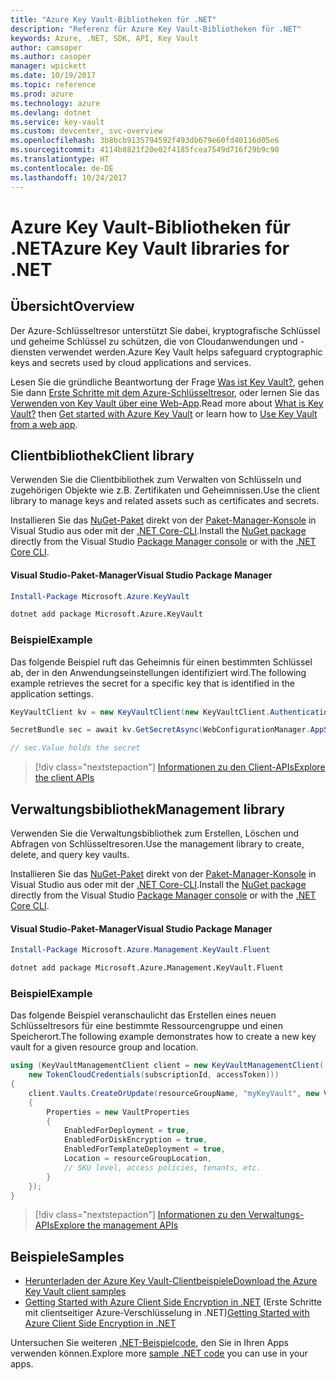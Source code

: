 ```yaml
---
title: "Azure Key Vault-Bibliotheken für .NET"
description: "Referenz für Azure Key Vault-Bibliotheken für .NET"
keywords: Azure, .NET, SDK, API, Key Vault
author: camsoper
ms.author: casoper
manager: wpickett
ms.date: 10/19/2017
ms.topic: reference
ms.prod: azure
ms.technology: azure
ms.devlang: dotnet
ms.service: key-vault
ms.custom: devcenter, svc-overview
ms.openlocfilehash: 3b8bcb9135794592f493db679e60fd40116d05e6
ms.sourcegitcommit: 4114b8821f20e02f4185fcea7549d716f29b9c90
ms.translationtype: HT
ms.contentlocale: de-DE
ms.lasthandoff: 10/24/2017
---
```

# <a name="azure-key-vault-libraries-for-net"></a><span data-ttu-id="9ddc6-104">Azure Key Vault-Bibliotheken für .NET</span><span class="sxs-lookup"><span data-stu-id="9ddc6-104">Azure Key Vault libraries for .NET</span></span>

## <a name="overview"></a><span data-ttu-id="9ddc6-105">Übersicht</span><span class="sxs-lookup"><span data-stu-id="9ddc6-105">Overview</span></span>

<span data-ttu-id="9ddc6-106">Der Azure-Schlüsseltresor unterstützt Sie dabei, kryptografische Schlüssel und geheime Schlüssel zu schützen, die von Cloudanwendungen und -diensten verwendet werden.</span><span class="sxs-lookup"><span data-stu-id="9ddc6-106">Azure Key Vault helps safeguard cryptographic keys and secrets used by cloud applications and services.</span></span>

<span data-ttu-id="9ddc6-107">Lesen Sie die gründliche Beantwortung der Frage [Was ist Key Vault?](/azure/key-vault/key-vault-whatis), gehen Sie dann [Erste Schritte mit dem Azure-Schlüsseltresor](/azure/key-vault/key-vault-get-started), oder lernen Sie das [Verwenden von Key Vault über eine Web-App](/azure/key-vault/key-vault-use-from-web-application).</span><span class="sxs-lookup"><span data-stu-id="9ddc6-107">Read more about [What is Key Vault?](/azure/key-vault/key-vault-whatis) then [Get started with Azure Key Vault](/azure/key-vault/key-vault-get-started) or learn how to [Use Key Vault from a web app](/azure/key-vault/key-vault-use-from-web-application).</span></span>

## <a name="client-library"></a><span data-ttu-id="9ddc6-108">Clientbibliothek</span><span class="sxs-lookup"><span data-stu-id="9ddc6-108">Client library</span></span>

<span data-ttu-id="9ddc6-109">Verwenden Sie die Clientbibliothek zum Verwalten von Schlüsseln und zugehörigen Objekte wie z.B. Zertifikaten und Geheimnissen.</span><span class="sxs-lookup"><span data-stu-id="9ddc6-109">Use the client library to manage keys and related assets such as certificates and secrets.</span></span>

<span data-ttu-id="9ddc6-110">Installieren Sie das [NuGet-Paket](https://www.nuget.org/packages/Microsoft.Azure.KeyVault) direkt von der [Paket-Manager-Konsole][PackageManager] in Visual Studio aus oder mit der [.NET Core-CLI][DotNetCLI].</span><span class="sxs-lookup"><span data-stu-id="9ddc6-110">Install the [NuGet package](https://www.nuget.org/packages/Microsoft.Azure.KeyVault) directly from the Visual Studio [Package Manager console][PackageManager] or with the [.NET Core CLI][DotNetCLI].</span></span>

#### <a name="visual-studio-package-manager"></a><span data-ttu-id="9ddc6-111">Visual Studio-Paket-Manager</span><span class="sxs-lookup"><span data-stu-id="9ddc6-111">Visual Studio Package Manager</span></span>

```powershell
Install-Package Microsoft.Azure.KeyVault
```

```bash
dotnet add package Microsoft.Azure.KeyVault
```

### <a name="example"></a><span data-ttu-id="9ddc6-112">Beispiel</span><span class="sxs-lookup"><span data-stu-id="9ddc6-112">Example</span></span>

<span data-ttu-id="9ddc6-113">Das folgende Beispiel ruft das Geheimnis für einen bestimmten Schlüssel ab, der in den Anwendungseinstellungen identifiziert wird.</span><span class="sxs-lookup"><span data-stu-id="9ddc6-113">The following example retrieves the secret for a specific key that is identified in the application settings.</span></span>

```csharp
KeyVaultClient kv = new KeyVaultClient(new KeyVaultClient.AuthenticationCallback(securityToken));

SecretBundle sec = await kv.GetSecretAsync(WebConfigurationManager.AppSettings["SecretUri"]);

// sec.Value holds the secret
```

> [!div class="nextstepaction"]
> [<span data-ttu-id="9ddc6-114">Informationen zu den Client-APIs</span><span class="sxs-lookup"><span data-stu-id="9ddc6-114">Explore the client APIs</span></span>](/dotnet/api/overview/azure/keyvault/client)

## <a name="management-library"></a><span data-ttu-id="9ddc6-115">Verwaltungsbibliothek</span><span class="sxs-lookup"><span data-stu-id="9ddc6-115">Management library</span></span>

<span data-ttu-id="9ddc6-116">Verwenden Sie die Verwaltungsbibliothek zum Erstellen, Löschen und Abfragen von Schlüsseltresoren.</span><span class="sxs-lookup"><span data-stu-id="9ddc6-116">Use the management library to create, delete, and query key vaults.</span></span>

<span data-ttu-id="9ddc6-117">Installieren Sie das [NuGet-Paket](https://www.nuget.org/packages/Microsoft.Azure.Management.KeyVault.Fluent) direkt von der [Paket-Manager-Konsole][PackageManager] in Visual Studio aus oder mit der [.NET Core-CLI][DotNetCLI].</span><span class="sxs-lookup"><span data-stu-id="9ddc6-117">Install the [NuGet package](https://www.nuget.org/packages/Microsoft.Azure.Management.KeyVault.Fluent) directly from the Visual Studio [Package Manager console][PackageManager] or with the [.NET Core CLI][DotNetCLI].</span></span>

#### <a name="visual-studio-package-manager"></a><span data-ttu-id="9ddc6-118">Visual Studio-Paket-Manager</span><span class="sxs-lookup"><span data-stu-id="9ddc6-118">Visual Studio Package Manager</span></span>

```powershell
Install-Package Microsoft.Azure.Management.KeyVault.Fluent
```

```bash
dotnet add package Microsoft.Azure.Management.KeyVault.Fluent
```

### <a name="example"></a><span data-ttu-id="9ddc6-119">Beispiel</span><span class="sxs-lookup"><span data-stu-id="9ddc6-119">Example</span></span>

<span data-ttu-id="9ddc6-120">Das folgende Beispiel veranschaulicht das Erstellen eines neuen Schlüsseltresors für eine bestimmte Ressourcengruppe und einen Speicherort.</span><span class="sxs-lookup"><span data-stu-id="9ddc6-120">The following example demonstrates how to create a new key vault for a given resource group and location.</span></span>

```csharp
using (KeyVaultManagementClient client = new KeyVaultManagementClient(
    new TokenCloudCredentials(subscriptionId, accessToken)))
{
    client.Vaults.CreateOrUpdate(resourceGroupName, "myKeyVault", new VaultCreateOrUpdateParameters
    {
        Properties = new VaultProperties
        {
            EnabledForDeployment = true,
            EnabledForDiskEncryption = true,
            EnabledForTemplateDeployment = true,
            Location = resourceGroupLocation,
            // SKU level, access policies, tenants, etc.
        }
    });
}
```

> [!div class="nextstepaction"]
> [<span data-ttu-id="9ddc6-121">Informationen zu den Verwaltungs-APIs</span><span class="sxs-lookup"><span data-stu-id="9ddc6-121">Explore the management APIs</span></span>](/dotnet/api/overview/azure/keyvault/management)

## <a name="samples"></a><span data-ttu-id="9ddc6-122">Beispiele</span><span class="sxs-lookup"><span data-stu-id="9ddc6-122">Samples</span></span>

* [<span data-ttu-id="9ddc6-123">Herunterladen der Azure Key Vault-Clientbeispiele</span><span class="sxs-lookup"><span data-stu-id="9ddc6-123">Download the Azure Key Vault client samples</span></span>](https://www.microsoft.com/download/details.aspx?id=45343)
* <span data-ttu-id="9ddc6-124">[Getting Started with Azure Client Side Encryption in .NET](https://azure.microsoft.com/resources/samples/storage-dotnet-client-side-encryption/) (Erste Schritte mit clientseitiger Azure-Verschlüsselung in .NET)</span><span class="sxs-lookup"><span data-stu-id="9ddc6-124">[Getting Started with Azure Client Side Encryption in .NET](https://azure.microsoft.com/resources/samples/storage-dotnet-client-side-encryption/)</span></span>


<span data-ttu-id="9ddc6-125">Untersuchen Sie weiteren [.NET-Beispielcode](https://azure.microsoft.com/resources/samples/?platform=dotnet), den Sie in Ihren Apps verwenden können.</span><span class="sxs-lookup"><span data-stu-id="9ddc6-125">Explore more [sample .NET code](https://azure.microsoft.com/resources/samples/?platform=dotnet) you can use in your apps.</span></span>

[PackageManager]: https://docs.microsoft.com/nuget/tools/package-manager-console
[DotNetCLI]: https://docs.microsoft.com/dotnet/core/tools/dotnet-add-package

